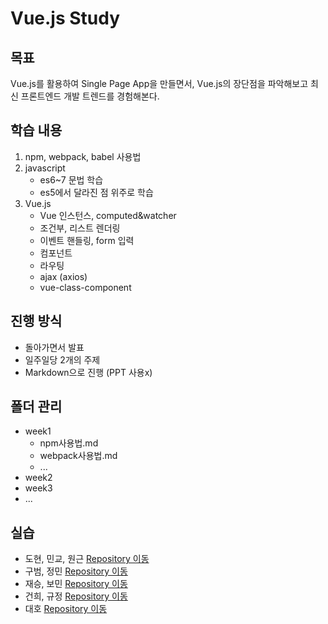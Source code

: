 # Vue.js Study

## 목표
Vue.js를 활용하여 Single Page App을 만들면서, Vue.js의 장단점을 파악해보고 최신 프론트엔드 개발 트렌드를 경험해본다.

## 학습 내용
1. npm, webpack, babel 사용법
2. javascript
   - es6~7 문법 학습
   - es5에서 달라진 점 위주로 학습
3. Vue.js
   - Vue 인스턴스, computed&watcher
   - 조건부, 리스트 렌더링
   - 이벤트 핸들링, form 입력
   - 컴포넌트
   - 라우팅
   - ajax (axios)
   - vue-class-component

## 진행 방식
 - 돌아가면서 발표
 - 일주일당 2개의 주제
 - Markdown으로 진행 (PPT 사용x)

## 폴더 관리
- week1
  - npm사용법.md
  - webpack사용법.md
  - ...
- week2
- week3
- ...

## 실습
- 도현, 민교, 원근 [Repository 이동]()
- 구범, 정민 [Repository 이동]()
- 재승, 보민 [Repository 이동]()
- 건희, 규정 [Repository 이동]()
- 대호 [Repository 이동]()
